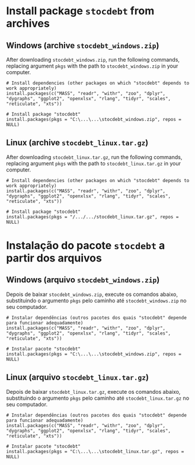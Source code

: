 # Install package `stocdebt` from archives

## Windows (archive `stocdebt_windows.zip`)

After downloading `stocdebt_windows.zip`, run the following commands, replacing argument `pkgs` with the path to `stocdebt_windows.zip` in your computer.

```{r}
# Install dependencies (other packages on which "stocdebt" depends to work appropriately)
install.packages(c("MASS", "readr", "withr", "zoo", "dplyr", "dygraphs", "ggplot2", "openxlsx", "rlang", "tidyr", "scales", "reticulate", "xts"))

# Install package "stocdebt"
install.packages(pkgs = "C:\...\...\stocdebt_windows.zip", repos = NULL)
```

## Linux (archive `stocdebt_linux.tar.gz`)

After downloading `stocdebt_linux.tar.gz`, run the following commands, replacing argument `pkgs` with the path to `stocdebt_linux.tar.gz` in your computer.

```{r}
# Install dependencies (other packages on which "stocdebt" depends to work appropriately)
install.packages(c("MASS", "readr", "withr", "zoo", "dplyr", "dygraphs", "ggplot2", "openxlsx", "rlang", "tidyr", "scales", "reticulate", "xts"))

# Install package "stocdebt"
install.packages(pkgs = "/.../.../stocdebt_linux.tar.gz", repos = NULL)
```







# Instalação do pacote `stocdebt` a partir dos arquivos

## Windows (arquivo `stocdebt_windows.zip`)

Depois de baixar `stocdebt_windows.zip`, execute os comandos abaixo, substituindo o argumento `pkgs` pelo caminho até `stocdebt_windows.zip` no seu computador.

```{r}
# Instalar dependências (outros pacotes dos quais "stocdebt" depende para funcionar adequadamente)
install.packages(c("MASS", "readr", "withr", "zoo", "dplyr", "dygraphs", "ggplot2", "openxlsx", "rlang", "tidyr", "scales", "reticulate", "xts"))

# Instalar pacote "stocdebt"
install.packages(pkgs = "C:\...\...\stocdebt_windows.zip", repos = NULL)
```

## Linux (arquivo `stocdebt_linux.tar.gz`)

Depois de baixar `stocdebt_linux.tar.gz`, execute os comandos abaixo, substituindo o argumento `pkgs` pelo caminho até `stocdebt_linux.tar.gz` no seu computador.

```{r}
# Instalar dependências (outros pacotes dos quais "stocdebt" depende para funcionar adequadamente)
install.packages(c("MASS", "readr", "withr", "zoo", "dplyr", "dygraphs", "ggplot2", "openxlsx", "rlang", "tidyr", "scales", "reticulate", "xts"))

# Instalar pacote "stocdebt"
install.packages(pkgs = "C:\...\...\stocdebt_linux.tar.gz", repos = NULL)
```
